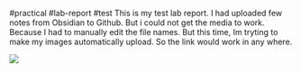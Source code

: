 #practical #lab-report #test
This is my test lab report. I had uploaded few notes from Obsidian to Github. But i could not get the media to work. Because I had to manually edit the file names. But this time, Im tryting to make my images automatically upload. So the link would work in any where. 


![](https://i.imgur.com/hbWpQRd.jpg)
